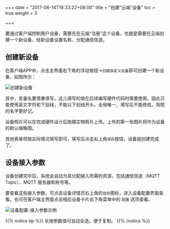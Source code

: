 +++
date = "2017-06-14T19:33:22+08:00"
title = "创建“云端”设备"
toc = true
weight = 3

+++


要通过客户端控制用户设备，需要先在云端“注册”这个设备，也就是需要在云端创建一个新设备，给新设备设置名称、分配通信信道。

## 创建新设备

在客户端APP中，点击主界面右下角的浮动按钮->`创建自定义设备`即可创建一个新设备，如图所示：

![创建新设备](/images/start_2.png?width=300)

其中，变量名要慎重填写，这儿填写的值在后续编写硬件代码时需要使用，因此只能使用英文字符和下划线，不能以下划线开头，全局唯一，填写后不能修改。简短的名字更好记。

设备照片可以在完成硬件设计后拍摄实物照片上传。上传的第一张图片将作为设备的默认缩略图。

其他表单项按实际情况填写即可，填写后点击右上角`保存`按钮，设备就创建完成了。

## 设备接入参数

设备创建完毕后，系统会自动为其分配接入所需的资源，包括通信信道（MQTT Topic）、MQTT 服务器和账号等。

要查看这些接入参数，可点击设备详情页右上角的`齿轮`图标，进入设备配置界面查看。也可在客户端主界面点击相应设备卡片右下角菜单中的 `配置` 选项查看。

![设备配置-接入参数示例](/images/arch_2.png?width=300)

{{% notice tip %}}
长按参数值可自动全选，便于复制。
{{% /notice %}}

